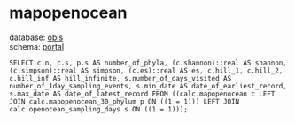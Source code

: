# mapopenocean
database: [obis](../)  
schema: [portal](portal)  

    SELECT c.n, c.s, p.s AS number_of_phyla, (c.shannon)::real AS shannon, (c.simpson)::real AS simpson, (c.es)::real AS es, c.hill_1, c.hill_2, c.hill_inf AS hill_infinite, s.number_of_days_visited AS number_of_1day_sampling_events, s.min_date AS date_of_earliest_record, s.max_date AS date_of_latest_record FROM ((calc.mapopenocean c LEFT JOIN calc.mapopenocean_30_phylum p ON ((1 = 1))) LEFT JOIN calc.openocean_sampling_days s ON ((1 = 1)));